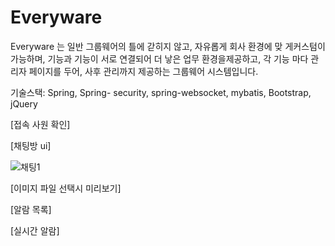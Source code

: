 # Everyware

 Everyware 는 일반 그룹웨어의 틀에 갇히지 않고, 자유롭게 회사 환경에 맞
게커스텀이 가능하며, 기능과 기능이 서로 연결되어 더 낳은 업무 환경을제공하고, 
각 기능 마다 관리자 페이지를 두어, 사후 관리까지 제공하는 그룹웨어 시스템입니다.


기술스택: Spring, Spring- security, spring-websocket, mybatis, Bootstrap, jQuery


[접속 사원 확인]




[채팅방 ui]

![채팅1](https://github.com/quswjdals1/Everyware/assets/33611408/20f5ac57-c9e7-4448-87be-8651ba4c5cb3)



[이미지 파일 선택시 미리보기]




[알람 목록]

[실시간 알람]
